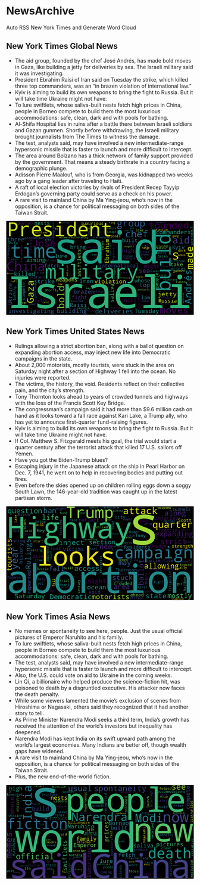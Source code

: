 # NewsArchive
Auto RSS New York Times and Generate Word Cloud

## New York Times Global News
* The aid group, founded by the chef José Andrés, has made bold moves in Gaza, like building a jetty for deliveries by sea. The Israeli military said it was investigating.
* President Ebrahim Raisi of Iran said on Tuesday the strike, which killed three top commanders, was an “in brazen violation of international law.”
* Kyiv is aiming to build its own weapons to bring the fight to Russia. But it will take time Ukraine might not have.
* To lure swiftlets, whose saliva-built nests fetch high prices in China, people in Borneo compete to build them the most luxurious accommodations: safe, clean, dark and with pools for bathing.
* Al-Shifa Hospital lies in ruins after a battle there between Israeli soldiers and Gazan gunmen. Shortly before withdrawing, the Israeli military brought journalists from The Times to witness the damage.
* The test, analysts said, may have involved a new intermediate-range hypersonic missile that is faster to launch and more difficult to intercept.
* The area around Bolzano has a thick network of family support provided by the government. That means a steady birthrate in a country facing a demographic plunge.
* Adisson Pierre Maalouf, who is from Georgia, was kidnapped two weeks ago by a gang leader after traveling to Haiti.
* A raft of local election victories by rivals of President Recep Tayyip Erdogan’s governing party could serve as a check on his power.
* A rare visit to mainland China by Ma Ying-jeou, who’s now in the opposition, is a chance for political messaging on both sides of the Taiwan Strait.

![Global](./global.png)
## New York Times United States News
* Rulings allowing a strict abortion ban, along with a ballot question on expanding abortion access, may inject new life into Democratic campaigns in the state.
* About 2,000 motorists, mostly tourists, were stuck in the area on Saturday night after a section of Highway 1 fell into the ocean. No injuries were reported.
* The victims, the history, the void. Residents reflect on their collective pain, and the city’s strength.
* Tony Thornton looks ahead to years of crowded tunnels and highways with the loss of the Francis Scott Key Bridge.
* The congressman’s campaign said it had more than $9.6 million cash on hand as it looks toward a fall race against Kari Lake, a Trump ally, who has yet to announce first-quarter fund-raising figures.
* Kyiv is aiming to build its own weapons to bring the fight to Russia. But it will take time Ukraine might not have.
* If Col. Matthew S. Fitzgerald meets his goal, the trial would start a quarter century after the terrorist attack that killed 17 U.S. sailors off Yemen.
* Have you got the Biden-Trump blues?
* Escaping injury in the Japanese attack on the ship in Pearl Harbor on Dec. 7, 1941, he went on to help in recovering bodies and putting out fires.
* Even before the skies opened up on children rolling eggs down a soggy South Lawn, the 146-year-old tradition was caught up in the latest partisan storm.

![US](./usnews.png)
## New York Times Asia News
* No memes or spontaneity to see here, people. Just the usual official pictures of Emperor Naruhito and his family.
* To lure swiftlets, whose saliva-built nests fetch high prices in China, people in Borneo compete to build them the most luxurious accommodations: safe, clean, dark and with pools for bathing.
* The test, analysts said, may have involved a new intermediate-range hypersonic missile that is faster to launch and more difficult to intercept.
* Also, the U.S. could vote on aid to Ukraine in the coming weeks.
* Lin Qi, a billionaire who helped produce the science-fiction hit, was poisoned to death by a disgruntled executive. His attacker now faces the death penalty.
* While some viewers lamented the movie’s exclusion of scenes from Hiroshima or Nagasaki, others said they recognized that it had another story to tell.
* As Prime Minister Narendra Modi seeks a third term, India’s growth has received the attention of the world’s investors but inequality has deepened.
* Narendra Modi has kept India on its swift upward path among the world’s largest economies. Many Indians are better off, though wealth gaps have widened.
* A rare visit to mainland China by Ma Ying-jeou, who’s now in the opposition, is a chance for political messaging on both sides of the Taiwan Strait.
* Plus, the new end-of-the-world fiction.

![Asian](./asian.png)
